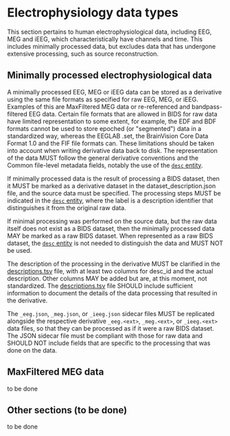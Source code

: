 # Electrophysiology data types

This section pertains to human electrophysiological data, including EEG, MEG and iEEG, which characteristically have channels and time.
This includes minimally processed data, but excludes data that has undergone extensive processing, such as source reconstruction.

## Minimally processed  electrophysiological data

A minimally processed EEG, MEG or iEEG data can be stored as a derivative using the same file formats as specified for raw EEG, MEG, or iEEG.
Examples of this are MaxFiltered MEG data or re-referenced and bandpass-filtered EEG data.
Certain file formats that are allowed in BIDS for raw data have limited representation to some extent,
for example, the EDF and BDF formats cannot be used to store epoched (or "segmented") data in a standardized way,
whereas the EEGLAB .set, the BrainVision Core Data Format 1.0 and the FIF file formats can.
These limitations should be taken into account when writing derivative data back to disk.
The representation of the data MUST follow the general derivative conventions and the Common file-level metadata fields,
notably the use of the [`desc` entity](../appendices/entities.md#desc).

If minimally processed data is the result of processing a BIDS dataset, then it MUST be marked as a derivative dataset in the dataset_description.json file, and the source data must be specified.
The processing steps MUST be indicated in the [`desc` entity](../appendices/entities.md#desc),
where the label is a description identifier that distinguishes it from the original raw data.

If minimal processing was performed on the source data,
but the raw data itself does not exist as a BIDS dataset,
then the minimally processed data MAY be marked as a raw BIDS dataset.
When represented as a raw BIDS dataset,
the [`desc` entity](../appendices/entities.md#desc) is not needed to distinguish the data and MUST NOT be used.

The description of the processing in the derivative MUST be clarified in the [descriptions.tsv](common-data-types.md#descriptions-tsv) file,
with at least two columns for desc_id and the actual description.
Other columns MAY be added but are, at this moment, not standardized.
The [descriptions.tsv](common-data-types.md#descriptions-tsv) file SHOULD include sufficient information to document the details of the data processing that resulted in the derivative.

The `_eeg.json`, `_meg.json`, or `_ieeg.json` sidecar files MUST be replicated alongside the respective derivative `_eeg.<ext>`, `_meg.<ext>`, or `_ieeg.<ext>` data files,
so that they can be processed as if it were a raw BIDS dataset.
The JSON sidecar file must be compliant with those for raw data and SHOULD NOT include fields that are specific to the processing that was done on the data.

## MaxFiltered MEG data

to be done

## Other sections (to be done)

to be done

